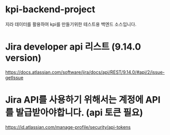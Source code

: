 # kpi-backend-project
지라 데이터를 활용하여 kpi를 만들기위한 테스트용 백엔드 소스입니다.

# Jira developer api 리스트 (9.14.0 version)
https://docs.atlassian.com/software/jira/docs/api/REST/9.14.0/#api/2/issue-getIssue


# Jira API를 사용하기 위해서는 계정에 API를 발급받아야합니다. (api 토큰 필요)
https://id.atlassian.com/manage-profile/security/api-tokens
